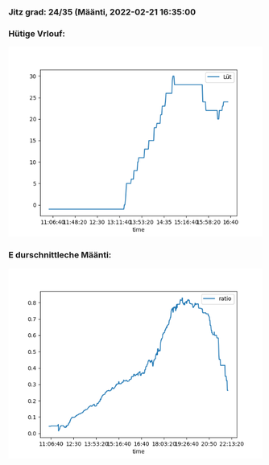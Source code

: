 ### Jitz grad: 24/35 (Määnti, 2022-02-21 16:35:00

### Hütige Vrlouf:
![Graph](Today.png)

### E durschnittleche Määnti:
![Graph](Määnti.png)